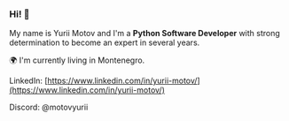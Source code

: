 ### Hi! 👋

My name is Yurii Motov and I'm a **Python Software Developer** with strong determination to become an expert in several years.

🌍 I'm currently living in Montenegro.

LinkedIn: [https://www.linkedin.com/in/yurii-motov/](https://www.linkedin.com/in/yurii-motov/)

Discord: @motovyurii
